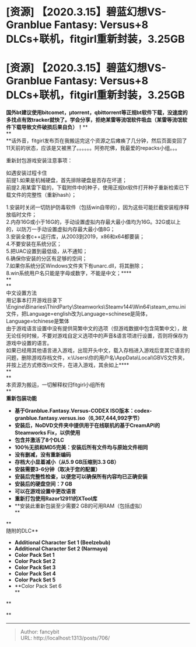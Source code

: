 # [资源] 【2020.3.15】碧蓝幻想VS-Granblue Fantasy: Versus+8 DLCs+联机，fitgirl重新封装，3.25GB

<div class="header"><h1 class="single-title animate__animated animate__pulse animate__faster">[资源] 【2020.3.15】碧蓝幻想VS-Granblue Fantasy: Versus+8 DLCs+联机，fitgirl重新封装，3.25GB</h1></div>

<div class="content" id="content"><p><strong>国外bt建议使用bitcomet，μtorrent，qbittorrent等正规bt软件下载，没速度的多找点有效tracker就快了。学会分享，拒绝某雷等流氓软件吸血（某雷等流氓软件下载导致文件破损后果自负）！</strong>**<br> **<br> **话外音，fitgirl发布页在我搬运完这个资源之后瘫痪了几分钟，然后页面变回了11天前的状态，应该是又被黑了。。。。。。阿弥陀佛，我最爱的repacks小组。。。</p><p>重新封包游戏安装注意事项：</p><p>如遇安装过程卡住<br> 前提1.如果是机械硬盘，首先排除硬盘是否存在坏道；<br> 前提2.用某雷下载的，下载附件中的种子，使用正规bt软件打开种子重新检索已下载文件的完整性（重新hash）；</p><p>1.安装时关闭一切防护防毒软件（包括win自带的），因为这些可能拦截安装程序释放临时文件；<br> 2.内存16G或小于16G的，手动设置虚拟内存最大最小值均为16G。32G或以上的，以防万一手动设置虚拟内存最大最小值8G；<br> 3.安装全套c++运行库，从2003到2019，x86和x64都要装；<br> 4.不要安装在系统分区；<br> 5.把UAC设置到最低级，从不通知；<br> 6.确保你安装的分区有足够的空间；<br> 7.如果你系统分区Windows文件夹下有unarc.dll，将其删除；<br> 8.win系统用户名只能是字母或数字，不能是中文；****<br> **<br> **<br> 中文设置方法<br> 用记事本打开游戏目录下\Engine\Binaries\ThirdParty\Steamworks\Steamv144\Win64\steam_emu.ini文件，把Language=english改为Language=schinese是简体，Language=tchinese是繁体<br> 由于游戏语言设置中没有提供简繁中文的选项（但游戏数据中包含简繁中文），故无论任何时候，不要对游戏自定义选项中的声音&amp;语言项进行设置，否则将保存为游戏中设置的语言。<br> 如果已经用其他语言进入游戏，出现开头中文，载入存档进入游戏后变其它语言的问题，删除游戏存档文件，x:\Users\你的用户名\AppData\Local\GBVS文件夹，并按上述方式修改ini文件，在进入游戏，其余如上****<br> **<br> **<br> 本资源为搬运，一切解释权归fitgirl小组所有<br> **<br><strong>重新包装功能</strong></p><ul><li><strong>基于Granblue.Fantasy.Versus-CODEX ISO版本：codex-granblue.fantasy.versus.iso（6,367,444,992字节）</strong></li><li><strong>安装后，NoDVD文件夹中提供用于在线联机的基于CreamAPI的Steamworks Fix，以供使用</strong></li><li><strong>包含并激活了8个DLC</strong></li><li><strong>100％无损和MD5完美：安装后所有文件均与原始文件相同</strong></li><li><strong>没有删减，没有重新编码</strong></li><li><strong>存档大小显着减小（从5.9 GB压缩到3.3 GB）</strong></li><li><strong>安装需要3-6分钟（取决于您的配置）</strong></li><li><strong>安装后完整性检查，以便您可以确保所有内容均已正确安装</strong></li><li><strong>安装后的硬盘空间：7 GB</strong></li><li><strong>可以在游戏设置中更改语言</strong></li><li><strong>重新打包使用Razor12911的XTool库</strong></li><li>**安装此重新包装至少需要2 GB的可用RAM（包括虚拟）<br> **</li></ul><p>**<br> 随附的DLC**</p><ul><li><strong>Additional Character Set 1 (Beelzebub)</strong></li><li><strong>Additional Character Set 2 (Narmaya)</strong></li><li><strong>Color Pack Set 1</strong></li><li><strong>Color Pack Set 2</strong></li><li><strong>Color Pack Set 3</strong></li><li><strong>Color Pack Set 4</strong></li><li><strong>Color Pack Set 5</strong></li><li>**Color Pack Set 6<br> **</li></ul><p>**</p><!-- raw HTML omitted --><!-- raw HTML omitted --><!-- raw HTML omitted --><!-- raw HTML omitted --><!-- raw HTML omitted --><!-- raw HTML omitted --><p><!-- raw HTML omitted -->**</p><!-- raw HTML omitted --></div>



---

> Author: fancybit  
> URL: http://localhost:1313/posts/706/  

